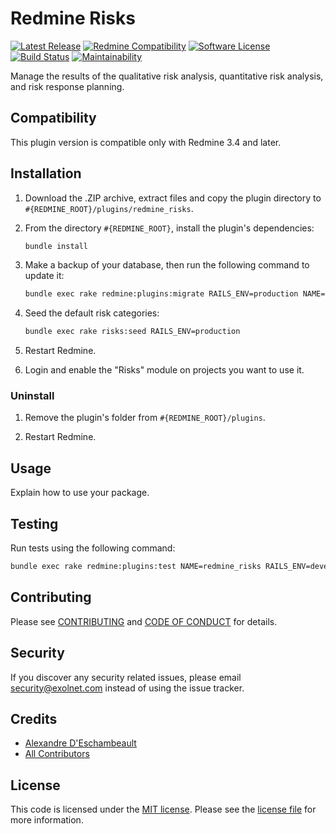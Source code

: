 # Redmine Risks

[![Latest Release](https://img.shields.io/github/release/eXolnet/redmine-risks.svg?style=flat-square)](https://github.com/eXolnet/redmine-risks/releases)
[![Redmine Compatibility](https://img.shields.io/static/v1?label=redmine&message=3.4.x-4.0.x&color=blue&style=flat-square)](https://www.redmine.org/plugins/redmine_risks)
[![Software License](https://img.shields.io/badge/license-MIT-8469ad.svg?style=flat-square)](LICENSE)
[![Build Status](https://img.shields.io/travis/eXolnet/redmine_risks/master.svg?style=flat-square)](https://travis-ci.org/eXolnet/redmine_risks)
[![Maintainability](https://api.codeclimate.com/v1/badges/85dc8be921f40a688900/maintainability)](https://codeclimate.com/github/eXolnet/redmine-risks/maintainability)

Manage the results of the qualitative risk analysis, quantitative risk analysis, and risk response planning.

## Compatibility

This plugin version is compatible only with Redmine 3.4 and later.

## Installation

1. Download the .ZIP archive, extract files and copy the plugin directory to `#{REDMINE_ROOT}/plugins/redmine_risks`.

2. From the directory `#{REDMINE_ROOT}`, install the plugin's dependencies:

    ```bash
    bundle install
    ```

3. Make a backup of your database, then run the following command to update it:

    ```bash
    bundle exec rake redmine:plugins:migrate RAILS_ENV=production NAME=redmine_risks
    ```
    
4. Seed the default risk categories:

    ```bash
    bundle exec rake risks:seed RAILS_ENV=production
    ```
    
5. Restart Redmine.

6. Login and enable the "Risks" module on projects you want to use it.

### Uninstall

1. Remove the plugin's folder from `#{REDMINE_ROOT}/plugins`.

2. Restart Redmine.

## Usage

Explain how to use your package.

## Testing

Run tests using the following command:

```bash
bundle exec rake redmine:plugins:test NAME=redmine_risks RAILS_ENV=development
```

## Contributing

Please see [CONTRIBUTING](CONTRIBUTING.md) and [CODE OF CONDUCT](CODE_OF_CONDUCT.md) for details.

## Security

If you discover any security related issues, please email security@exolnet.com instead of using the issue tracker.

## Credits

- [Alexandre D'Eschambeault](https://github.com/xel1045)
- [All Contributors](../../contributors)

## License

This code is licensed under the [MIT license](http://choosealicense.com/licenses/mit/).
Please see the [license file](LICENSE) for more information.

